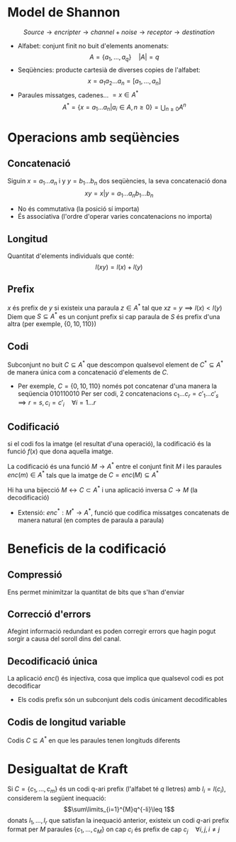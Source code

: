 # Model de Shannon
$$Source\to encripter\to channel+noise\to receptor\to destination$$
- Alfabet: conjunt finit no buit d'elements anomenats: $$A=\{a_{1},\dots,a_{q}\}\quad|A|=q$$
- Seqüències: producte cartesià de diverses copies de l'alfabet: $$x=a_{1}a_{2}\dots a_{n}=[a_{1},\dots,a_{n}]$$
- Paraules missatges, cadenes... $=x\in A^{*}$ $$A^{*}=\{x=a_{1}\dots a_{n}|a_{i}\in A,n\geq0\}=\bigcup_{n\geq0}A^{n}$$
# Operacions amb seqüències
## Concatenació
Siguin $x=a_{1}\dots a_{n}$ i y $y=b_{1}\dots b_{n}$ dos seqüències, la seva concatenació dona $$xy=x|y=a_{1}\dots a_{n}b_{1}\dots b_{n}$$
- No és commutativa (la posició sí importa)
- És associativa (l'ordre d'operar varies concatenacions no importa)
## Longitud
Quantitat d'elements individuals que conté: $$l(xy)=l(x)+l(y)$$
## Prefix
$x$ és prefix de $y$ si existeix una paraula $z\in A^{*}$ tal que $xz=y\implies l(x)<l(y)$
Diem que $S\subseteq A^{*}$ es un conjunt prefix si cap paraula de $S$ és prefix d'una altra (per exemple, $\{0, 10, 110\}$)
## Codi
Subconjunt no buit $C\subseteq A^{*}$ que descompon qualsevol element de $C^{*}\subseteq A^{*}$ de manera única com a concatenació d'elements de $C$.
- Per exemple, $C=\{0, 10, 110\}$ només pot concatenar d'una manera la seqüencia $010110010$
Per ser codi, 2 concatenacions  $c_{1}\dots c_{r}=c'_{1}\dots c'_{s}\implies r=s, c_{i}=c'_{i}\quad\forall i=1\dots r$ 

## Codificació
si el codi fos la imatge (el resultat d'una operació), la codificació és la funció $f(x)$ que dona aquella imatge.

La codificació és una funció $M\to A^{*}$ entre el conjunt finit $M$ i les paraules $enc(m)\in A^*$ tals que la imatge de $C=enc(M)\subseteq A^{*}$

Hi ha una bijecció $M\leftrightarrow C\subset A^{*}$ i una aplicació inversa $C\to M$ (la decodificació)

- Extensió: $enc^{*}:M^{*}\to A^{*}$, funció que codifica missatges concatenats de manera natural (en comptes de paraula a paraula)

# Beneficis de la codificació
## Compressió
Ens permet minimitzar la quantitat de bits que s'han d'enviar

## Correcció d'errors
Afegint informació redundant es poden corregir errors que hagin pogut sorgir a causa del soroll dins del canal.

## Decodificació única
La aplicació $enc()$ és injectiva, cosa que implica que qualsevol codi es pot decodificar
- Els codis prefix són un subconjunt dels codis únicament decodificables

## Codis de longitud variable
Codis $C\subseteq A^{*}$ en que les paraules tenen longituds diferents

# Desigualtat de Kraft
Si $C=\{c_{1},\dots,c_{m}\}$ és un codi q-ari prefix (l'alfabet té $q$ lletres) amb $l_{i}=l(c_{i})$, considerem la següent inequació: $$\sum\limits_{i=1}^{M}q^{-li}\leq 1$$
donats $l_{1},\dots,l_{r}$ que satisfan la inequació anterior, existeix un codi $q$-ari prefix format per $M$ paraules $\{c_{1},\dots,c_{M}\}$ on cap $c_{i}$ és prefix de cap $c_j\quad\forall i,j,i\neq j$ 
